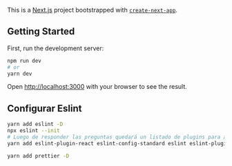 This is a [Next.js](https://nextjs.org/) project bootstrapped with [`create-next-app`](https://github.com/vercel/next.js/tree/canary/packages/create-next-app).

## Getting Started

First, run the development server:

```bash
npm run dev
# or
yarn dev
```

Open [http://localhost:3000](http://localhost:3000) with your browser to see the result.

## Configurar Eslint

```bash
yarn add eslint -D
npx eslint --init
# Luego de responder las preguntas quedará un listado de plugins para añadir, en  mi caso
yarn add eslint-plugin-react eslint-config-standard eslint eslint-plugin-import eslint-plugin-node eslint-plugin-promise

yarn add prettier -D

```
